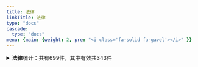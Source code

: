 ```yaml
---
title: 法律
linkTitle: 法律
type: "docs"
cascade:
  type: "docs"
menu: {main: {weight: 2, pre: "<i class='fa-solid fa-gavel'></i>" }}
---
```


<details class="doc-details">
<summary><strong>法律</strong>统计：共有699件，其中有效共343件</summary>
{{% pageinfo %}}

**法律**说明：

根据宪法规定制定的规范性文件，也叫“普通法律”。

全国人民代表大会和全国人民代表大会常务委员会根据宪法规定行使国家立法权。

《立法法》**第十一条** 下列事项只能制定法律：

（一）国家主权的事项；

（二）各级人民代表大会、人民政府、监察委员会、人民法院和人民检察院的产生、组织和职权；

（三）民族区域自治制度、特别行政区制度、基层群众自治制度；

（四）犯罪和刑罚；

（五）对公民政治权利的剥夺、限制人身自由的强制措施和处罚；

（六）税种的设立、税率的确定和税收征收管理等税收基本制度；

（七）对非国有财产的征收、征用；

（八）民事基本制度；

（九）基本经济制度以及财政、海关、金融和外贸的基本制度；

（十）诉讼制度和仲裁基本制度；

（十一）必须由全国人民代表大会及其常务委员会制定法律的其他事项。

---

**法律** 相关文本共有699件，其中：

- 尚未生效: 8
- 有效: 343
- 已修改: 127
- 已废止: 19
- 未知: 202

{{% /pageinfo %}}
</details>
